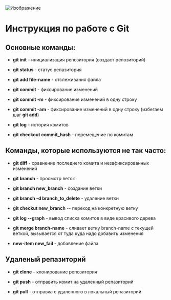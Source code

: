 
![Изображение](https://upload.wikimedia.org/wikipedia/commons/thumb/4/48/Markdown-mark.svg/1920px-Markdown-mark.svg.png "Логотип Markdown")
# **Инструкция по работе с Git**

## Основные команды:

* **git init** - инициализация репозитория (создаст репозиторий)

* **git status** - статус репазитория

* **git add file-name** - отслеживания файла 

* **git commit** - фиксирование изменений

* **git commit -m** - фиксирование изменений в одну строку

* **git commit -am** - фиксирование изменений в одну строку (избегаем шаг __git add__)

* **git log** - история комитов 

* **git checkout commit_hash** - перемещение по комитам

## Команды, которые используются не так часто:

* **git diff** - сравнение последнего комита и незафиксированных изменений 

* **git branch** - просмотр веток

* **git branch new_branch** - создание ветки

* **git branch -d branch_to_delete** - удаление ветки

* **git checkut new_branch** -- переход на конкретную ветку

* **git log --graph** - вывод списка комитов в виде красивого дерева

* **git merge branch-name** - сливает ветку branch-name с текущей веткой, вызывается от туда куда надо добавить изменения

* **new-item new_fail** - добавление файла

## Удаленый репазиторий

* **git clone** - клонирование репозитория

* **git push** - отправить комит на удаленный репазиторий

* **git pull** - отправка с удаленного в локальный репазиторий